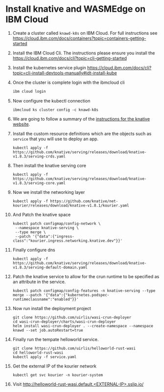 # Install knative and WASMEdge on IBM Cloud

1. Create a cluster called `knawd-k8s` on IBM Cloud.
   For full instructions see https://cloud.ibm.com/docs/containers?topic=containers-getting-started

1. Install the IBM Cloud Cli.
   The instructions please ensure you install the https://cloud.ibm.com/docs/cli?topic=cli-getting-started

1. Install the kubernetes service plugin
   https://cloud.ibm.com/docs/cli?topic=cli-install-devtools-manually#idt-install-kube


1. Once the cluster is complete login with the ibmcloud cli

   ```bash
   ibm cloud login
   ```

1. Now configure the kubectl connection
   ```
   ibmcloud ks cluster config -c knawd-k8s
   ```

1. We are going to follow a summary of the [instructions for the knative website](https://knative.dev/docs/install/yaml-install/serving/install-serving-with-yaml/#prerequisites).

1. Install the custom resource definitions which are the objects such as `service` that you will use to deploy an app.
   ```
   kubectl apply -f https://github.com/knative/serving/releases/download/knative-v1.8.3/serving-crds.yaml
   ```

1. Then install the knative serving core
   ```
   kubectl apply -f https://github.com/knative/serving/releases/download/knative-v1.8.3/serving-core.yaml
   ```

1. Now we install the networking layer
   ```
   kubectl apply -f https://github.com/knative/net-kourier/releases/download/knative-v1.8.1/kourier.yaml
   ```

1. And Patch the knative space
   ```
   kubectl patch configmap/config-network \
    --namespace knative-serving \
    --type merge \
    --patch '{"data":{"ingress-class":"kourier.ingress.networking.knative.dev"}}'
   ```

1. Finally configure dns
   ```
   kubectl apply -f https://github.com/knative/serving/releases/download/knative-v1.8.3/serving-default-domain.yaml
   ```

1. Patch the knative service to allow for the crun runtime to be specified as an attribute in the service.
   ```
   kubectl patch configmap/config-features -n knative-serving --type merge --patch '{"data":{"kubernetes.podspec-runtimeclassname":"enabled"}}'
   ```

1. Now run install the deployment project
   ```
   git clone https://github.com/uirlis/wasi-crun-deployer
   cd wasi-crun-deployer/charts/wasi-crun-deployer
   helm install wasi-crun-deployer . --create-namespace --namespace knawd --set job.autoRestart=true
   ```

1. Finally run the tempate helloworld service.

   ```
   git clone https://github.com/uirlis/helloworld-rust-wasi
   cd helloworld-rust-wasi
   kubectl apply -f service.yaml
   ```

1. Get the external IP of the kourier network
   ```
   kubectl get svc kourier -n kourier-system
   ```

1. Visit http://helloworld-rust-wasi.default.<EXTERNAL-IP>.sslip.io/
